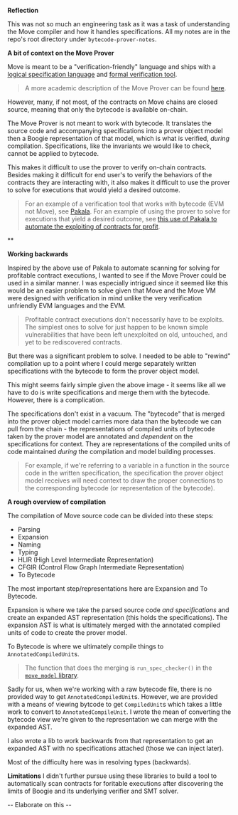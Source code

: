 **Reflection**

This was not so much an engineering task as it was a task of understanding the Move compiler and how it handles specifications. All my notes are in the repo's root directory under `bytecode-prover-notes`.

**A bit of context on the Move Prover**

Move is meant to be a "verification-friendly" language and ships with a [logical specification language](https://github.com/move-language/move/blob/main/language/move-prover/doc/user/spec-lang.md) and [formal verification tool](https://github.com/move-language/move/tree/main/language/move-prover).

> A more academic description of the Move Prover can be found [here](https://www-cs.stanford.edu/~yoniz/cav20.pdf).

However, many, if not most, of the contracts on Move chains are closed source, meaning that only the bytecode is available on-chain.

The Move Prover is not meant to work with bytecode. It translates the source code and accompanying specifications into a prover object model then a Boogie representation of that model, which is what is verified, *during* compilation. Specifications, like the invariants we would like to check, cannot be applied to bytecode.

This makes it difficult to use the prover to verify on-chain contracts. Besides making it difficult for end user's to verify the behaviors of the contracts they are interacting with, it also makes it difficult to use the prover to solve for executions that would yield a desired outcome.

> For an example of a verification tool that works with bytecode (EVM not Move), see [Pakala](https://github.com/palkeo/pakala/tree/master). For an example of using the prover to solve for executions that yield a desired outcome, see [this use of Pakala to automate the exploiting of contracts for profit](https://www.palkeo.com/en/projets/ethereum/stealing_ether.html).

** 

**Working backwards**

Inspired by the above use of Pakala to automate scanning for solving for profitable contract executions, I wanted to see if the Move Prover could be used in a similar manner. I was especially intrigued since it seemed like this would be an easier problem to solve given that Move and the Move VM were designed with verification in mind unlike the very verification unfriendly EVM languages and the EVM.

> Profitable contract executions don't necessarily have to be exploits. The simplest ones to solve for just happen to be known simple vulnerabilities that have been left unexploited on old, untouched, and yet to be rediscovered contracts.

But there was a significant problem to solve. I needed to be able to "rewind" compilation up to a point where I could merge separately written specifications with the bytecode to form the prover object model. 

This might seems fairly simple given the above image - it seems like all we have to do is write specifications and merge them with the bytecode. However, there is a complication.

The specifications don't exist in a vacuum. The "bytecode" that is merged into the prover object model carries more data than the bytecode we can pull from the chain - the representations of compiled units of bytecode taken by the prover model are annotated and *dependent* on the specifications for context. They are representations of the compiled units of code maintained *during* the compilation and model building processes.

> For example, if we're referring to a variable in a function in the source code in the written specification, the specification the prover object model receives will need context to draw the proper connections to the corresponding bytecode (or representation of the bytecode).

**A rough overview of compilation**

The compilation of Move source code can be divided into these steps:
- Parsing
- Expansion
- Naming
- Typing
- HLIR (High Level Intermediate Representation)
- CFGIR (Control Flow Graph Intermediate Representation)
- To Bytecode

The most important step/representations here are Expansion and To Bytecode.

Expansion is where we take the parsed source code *and specifications* and create an expanded AST representation (this holds the specifications).
The expansion AST is what is ultimately merged with the annotated compiled units of code to create the prover model.

To Bytecode is where we ultimately compile things to `AnnotatedCompiledUnit`s.

> The function that does the merging is `run_spec_checker()` in the [`move_model` library](https://github.com/move-language/move/blob/ea70797099baea64f05194a918cebd69ed02b285/language/move-model/src/lib.rs#L479).


Sadly for us, when we're working with a raw bytecode file, there is no provided way to get `AnnotatedCompiledUnit`s. However, we are provided with a means of viewing bytcode to get `CompiledUnit`s which takes a little work to convert to `AnnotatedCompileUnit`. I wrote the mean of converting the bytecode view we're given to the representation we can merge with the expanded AST.

I also wrote a lib to work backwards from that representation to get an expanded AST with no specifications attached (those we can inject later).

Most of the difficulty here was in resolving types (backwards).


**Limitations**
I didn't further pursue using these libraries to build a tool to automatically scan contracts for foritable executions after discovering the limits of Boogie and its underlying verifier and SMT solver. 

-- Elaborate on this --
